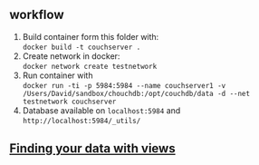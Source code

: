## workflow
1. Build container form this folder with:  
`
docker build -t couchserver .
`
2. Create network in docker:  
`
docker network create testnetwork
`
3. Run container with  
`
docker run -ti -p 5984:5984 --name couchserver1 -v /Users/David/sandbox/chouchdb:/opt/couchdb/data -d --net testnetwork couchserver
`
4. Database available on `localhost:5984` and `http://localhost:5984/_utils/`

## [Finding your data with views](http://guide.couchdb.org/draft/views.html)  
